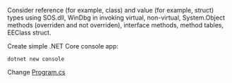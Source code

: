 Consider reference (for example, class) and value (for example, struct) types using SOS.dll, WinDbg in invoking virtual, non-virtual, System.Object methods (overriden and not overriden), interface methods, method tables, EEClass struct.

Create simple .NET Core console app:
```
dotnet new console
```
Change [Program.cs](UsingWinDbgAndSos/Program.cs)
